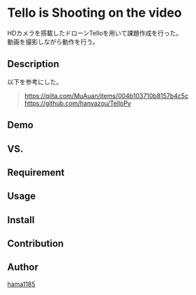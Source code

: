 Tello is Shooting on the video
====

HDカメラを搭載したドローンTelloを用いて課題作成を行った。  
動画を撮影しながら動作を行う。  
## Description
以下を参考にした。  
> https://qiita.com/MuAuan/items/004b103710b8157b4c5c  
> https://github.com/hanyazou/TelloPy
## Demo

## VS. 

## Requirement

## Usage

## Install

## Contribution

## Author

[hama1185](https://github.com/hama1185)
